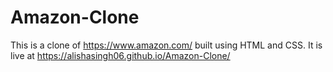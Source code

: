 # Amazon-Clone
This is a clone of https://www.amazon.com/ built using HTML and CSS.
It is live at https://alishasingh06.github.io/Amazon-Clone/
